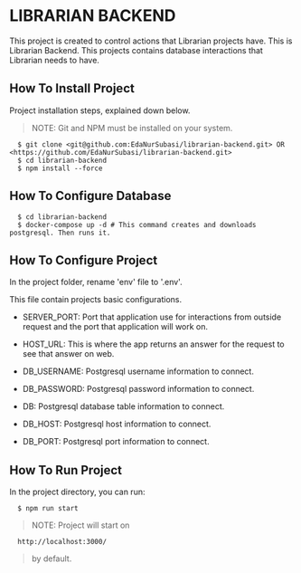 # LIBRARIAN BACKEND

This project is created to control actions that Librarian projects have. This is Librarian Backend. This projects contains database interactions that Librarian needs to have.

## How To Install Project

Project installation steps, explained down below.

> NOTE: Git and NPM must be installed on your system.

```
  $ git clone <git@github.com:EdaNurSubasi/librarian-backend.git> OR <https://github.com/EdaNurSubasi/librarian-backend.git>
  $ cd librarian-backend
  $ npm install --force
```
## How To Configure Database

```
  $ cd librarian-backend
  $ docker-compose up -d # This command creates and downloads postgresql. Then runs it. 
```
## How To Configure Project

In the project folder, rename 'env' file to '.env'.

This file contain projects basic configurations.

-   SERVER_PORT: Port that application use for interactions from outside request and the port that application will work on.

-   HOST_URL: This is where the app returns an answer for the request to see that answer on web.

-   DB_USERNAME: Postgresql username information to connect.

-   DB_PASSWORD: Postgresql password information to connect.

-   DB: Postgresql database table information to connect.

-   DB_HOST: Postgresql host information to connect.

-   DB_PORT: Postgresql port information to connect.

## How To Run Project

In the project directory, you can run:

```
  $ npm run start
```

> NOTE: Project will start on

```
  http://localhost:3000/
```

> by default.
